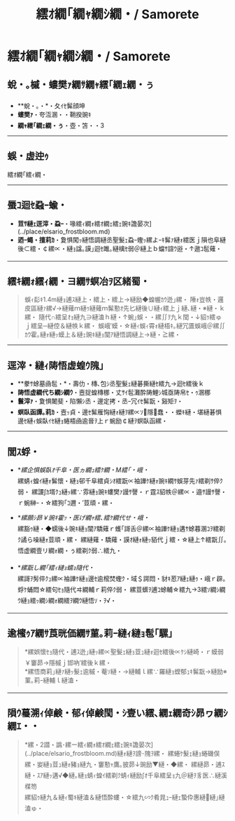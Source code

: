 ﻿---
categories:
- 繝｢繝ｳ繧ｹ繧ｿ繝ｼ
layout: monster
origin:
  class: TODO_Class
  common_en: null
  common_ja: 繧ｵ繝｢繧ｨ繝・
  family: null
  order: null
  scientific: null
tag_slugs:
- hikari
- koori
- seireiju
- elsario-frostbloom
tags:
- 蜈・
- 豌ｷ
- 邊ｾ髴顔坤
- 繧ｨ繝ｫ繧ｵ繝ｪ繧ｪ豌ｷ譫晏次
title: 繧ｵ繝｢繝ｬ繝ｼ繝・/ Samorete
---

# 繧ｵ繝｢繝ｬ繝ｼ繝・/ Samorete

## 蛻・｡槭・螻樊ｧ繝ｻ繝ｬ繧｢繝ｪ繝・ぅ

* **蛻・｡・*・夂ｲｾ髴顔坤  
* **螻樊ｧ**・夸沍溷・・鞘揆豌ｷ  
* **繝ｬ繧｢繝ｪ繝・ぅ**・壺・笘・・3

---

## 蜈・虚迚ｩ

繧ｵ繝｢繧ｨ繝・

---

## 蜃ｺ迴ｾ蝨ｰ蝓・

* **荳ｻ縺ｪ逕滓・蝨ｰ**・喙繧ｨ繝ｫ繧ｵ繝ｪ繧ｪ豌ｷ譫晏次](../place/elsario_frostbloom.md)  
* **迺ｰ蠅・擅莉ｶ**・夐惧闖ｯ縺悟調縺丞聖髮ｪ蝨ｰ蟶ｯ縲よｰｷ髴ｧ縺ｫ繧医ｊ隕也阜縺後⊂繧・￠縲∝・縺ｮ諡｡謨｣迴ｾ雎｡縺檎ｾ弱＠縺上ｂ蟷ｻ諠ｳ逧・↑遨ｺ髢薙・

---

## 繧ｷ繝ｫ繧ｨ繝・ヨ繝ｻ螟冶ｦ区緒蜀・

> 蜈ｨ髟ｷ1.4m縺ｮ逋ｽ縺上・繧上・繧上→縺励◆蝗幄ｶｳ迯｣縲・ 
> 陲ｫ豈帙・邏皮區縺ｧ縲√→縺薙ｍ縺ｩ縺薙ｍ髴懃ｵ先匕縺後∪縺ｨ繧上ｊ縺､縺・※縺・ｋ縲・ 
> 隨代∩繧呈ｵｮ縺九∋縺溘ｈ縺・↑蜿｣蜈・・縲∬ｦ九ｋ閠・↓貂ｩ繧ゅｊ繧呈─縺倥＆縺帙ｋ縲・ 
> 蜈峨′蟆・☆縺ｨ蜈ｨ霄ｫ縺梧ｷ｡縺冗匱蜈峨＠縲∬ｶｳ霍｡縺ｫ縺ｯ蟆上＆縺ｪ豌ｷ縺ｮ闃ｱ縺悟調縺上→縺・≧縲・

---

## 逕滓・縺ｨ陦悟虚蝗ｳ隗｣

* **豢ｻ蜍墓凾髢・*・壽仂・槫､包ｼ丞聖髮ｪ縺碁撕縺ｾ繧九→迴ｾ繧後ｋ  
* **陦悟虚繝代ち繝ｼ繝ｳ**・壼捉蝗槫梛・丈ｻｲ髢灘酔陦鯉ｼ城亟陦帛ｾ・ｩ溷梛  
* **鬟滓ｧ**・夐惧闍斐・陷懶ｼ丞・邊定拷・丞ｰ冗ｲｾ髴翫・谿矩ｦ・ 
* **螟臥函譚｡莉ｶ**・壼ｯ貞・邊ｾ髴雁恟縺ｫ縺ｦ縲∝ｿ隱蠢・・蠑ｷ縺・堪縺碁惧邊ｾ縺ｨ蜈臥ｲｾ縺ｮ蜷梧凾逾晉ｦ上ｒ蜿励￠縺ｦ螟臥函縲・

---

## 閭ｽ蜉・

* **縲企惧蜈臥ｵ千阜・医ヵ繝ｭ繧ｹ繝・Μ繧｢・峨・*  
縲蜻ｨ蝗ｲ縺ｫ髴懷・縺ｮ邨千阜繧貞ｼｵ繧翫∝袖譁ｹ縺ｫ豌ｷ繝ｻ蜈芽先ｧ繧剃ｻ倅ｸ弱・ 
縲謖∫ｶ壻ｸｭ縺ｯ縲∵雰縺ｮ豌ｷ螻樊ｧ謾ｻ謦・ｒ霆ｽ貂帙＠縲∝・邉ｻ謾ｻ謦・ｒ蜿榊ｰ・☆繧狗｢ｺ邇・′荳頑・縲・

* **縲願ｼ昴￥豌ｷ霍ｯ・医げ繝ｬ繧､繧ｹ繝代せ・峨・*  
縲豁ｩ縺・◆蠕後↓豌ｷ縺ｮ闃ｱ驕薙ｒ蠖｢謌舌＠縲∝袖譁ｹ縺ｮ遘ｻ蜍暮溷ｺｦ繧剃ｸ譎ら噪縺ｫ荳頑・縲・ 
縲縺薙・驕薙・謨ｵ縺ｫ縺ｯ貊代ｊ繧・☆縺上↑繧翫∬｡悟虚繝壹リ繝ｫ繝・ぅ繧剃ｸ弱∴繧九・

* **縲翫し繝｢繧ｨ縺ｮ蠕ｮ隨代・*  
縲謌ｦ髣倅ｸｭ縲∝袖譁ｹ縺ｮ邊ｾ逾樒焚蟶ｸ・域＄諤悶・豺ｷ荵ｱ縺ｪ縺ｩ・峨ｒ辟｡蜉ｹ蛹悶☆繧句ｾｮ隨代ヰ繝輔ｒ莉倅ｸ弱・ 
縲荳蠎ｦ逋ｺ蜍輔☆繧九→3繧ｿ繝ｼ繝ｳ縺ｮ繧ｯ繝ｼ繝ｫ繝繧ｦ繝ｳ縺悟ｿ・ｦ√・

---

## 逾櫁ｩｱ繝ｻ莨晄価繝ｻ菫｡莉ｰ縺ｨ縺ｮ髢｢騾｣

> *縲娯懷ｾｮ隨代・逋ｽ迯｣縺ｯ縲∝聖髮ｪ縺ｮ荳ｭ縺ｫ迴ｾ繧後∝ｹｼ縺崎・ｒ蟆弱￥窶昴→隱槭ｊ邯吶′繧後ｋ縲・  
> *縲悟商莉｣縺ｧ縺ｯ髮ｪ逾槭・菴ｿ縺・→縺輔ｌ縲∵羅縺ｮ螳郁ｭｷ髴翫→縺励※菫｡莉ｰ縺輔ｌ縺溘・

---

## 隕ｳ蟇溯ｨ倬鹸・郁ｨ倬鹸閠・ｼ壹い繧､繝ｪ繝奇ｼ昴ヮ繝ｼ繝ｴ・・

> *縲・2譛・譌･縲ー繧ｨ繝ｫ繧ｵ繝ｪ繧ｪ豌ｷ譫晏次](../place/elsario_frostbloom.md)縺ｫ縺ｦ謗･隗ｦ縲・ 
縲蜷ｹ髮ｪ縺ｮ蜷磯俣縲・妛縺ｮ荳ｭ縺ｫ豬ｮ縺九・窶懃ｬ鷹｡披昴↓豌励▼縺・◆縲・ 
縲縺昴・逋ｽ縺・ｽｱ縺ｯ遘√◆縺｡縺ｮ蜻ｨ蝗ｲ繧剃ｸ蜻ｨ縺励∫ｵ千阜繧呈ｮ九＠縺ｦ豸医∴縺溪楳笏  
縲貂ｩ縺九＆縺ｨ蜀ｷ縺溘＆縺悟酔螻・☆繧九∽ｸ肴晁ｭｰ縺ｪ蟄伜惠縺縺｣縺溘ゅ・